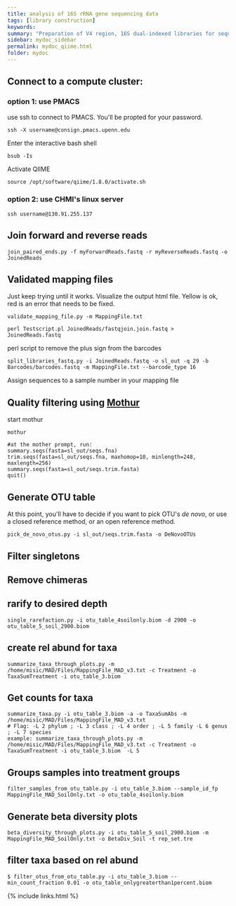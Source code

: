 ```yaml
---
title: analysis of 16S rRNA gene sequencing data
tags: [library construction]
keywords:
summary: "Preparation of V4 region, 16S dual-indexed libraries for sequencing on an Illumina platform"
sidebar: mydoc_sidebar
permalink: mydoc_qiime.html
folder: mydoc
---
```


## Connect to a compute cluster:

### option 1: use PMACS

use ssh to connect to PMACS.  You'll be propted for your password.

```
ssh -X username@consign.pmacs.upenn.edu
```

Enter the interactive bash shell

```
bsub -Is 
```

Activate QIIME

```
source /opt/software/qiime/1.8.0/activate.sh
```

### option 2: use CHMI's linux server

```
ssh username@130.91.255.137
```

## Join forward and reverse reads
```
join_paired_ends.py -f myForwardReads.fastq -r myReverseReads.fastq -o JoinedReads
```

## Validated mapping files

Just keep trying until it works. Visualize the output html file. Yellow is ok, red is an error that needs to be fixed.

```
validate_mapping_file.py -m MappingFile.txt
```

```
perl Testscript.pl JoinedReads/fastqjoin.join.fastq > JoinedReads.fastq
```


perl script to remove the plus sign from the barcodes

```
split_libraries_fastq.py -i JoinedReads.fastq -o sl_out -q 29 -b Barcodes/barcodes.fastq -m MappingFile.txt --barcode_type 16
```

Assign sequences to a sample number in your mapping file

## Quality filtering using [Mothur](https://www.mothur.org/)

start mothur

```
mothur
```



```
#at the mother prompt, run:
summary.seqs(fasta=sl_out/seqs.fna)
trim.seqs(fasta=sl_out/seqs.fna, maxhomop=10, minlength=248, maxlength=256)
summary.seqs(fasta=sl_out/seqs.trim.fasta)
quit()
```


## Generate OTU table

At this point, you'll have to decide if you want to pick OTU's *de novo*, or use a closed reference method, or an open reference method.

```
pick_de_novo_otus.py -i sl_out/seqs.trim.fasta -o DeNovoOTUs 
```


## Filter singletons

## Remove chimeras

## rarify to desired depth

```
single_rarefaction.py -i otu_table_4soilonly.biom -d 2900 -o otu_table_5_soil_2900.biom
```

## create rel abund for taxa

```
summarize_taxa_through_plots.py -m /home/misic/MAD/Files/MappingFile_MAD_v3.txt -c Treatment -o TaxaSumTreatment -i otu_table_3.biom 
```

## Get counts for taxa
```
summarize_taxa.py -i otu_table_3.biom -a -o TaxaSumAbs -m /home/misic/MAD/Files/MappingFile_MAD_v3.txt 
# Flag: -L 2 phylum ; -L 3 class ; -L 4 order ; -L 5 family -L 6 genus ; -L 7 species
example: summarize_taxa_through_plots.py -m /home/misic/MAD/Files/MappingFile_MAD_v3.txt -c Treatment -o TaxaSumTreatment -i otu_table_3.biom  -L 5
```

## Groups samples into treatment groups
```
filter_samples_from_otu_table.py -i otu_table_3.biom --sample_id_fp MappingFile_MAD_SoilOnly.txt -o otu_table_4soilonly.biom
```

## Generate beta diversity plots
```
beta_diversity_through_plots.py -i otu_table_5_soil_2900.biom -m MappingFile_MAD_SoilOnly.txt -o BetaDiv_Soil -t rep_set.tre 
```

## filter taxa based on rel abund
```
$ filter_otus_from_otu_table.py -i otu_table_3.biom --min_count_fraction 0.01 -o otu_table_onlygreaterthan1percent.biom
```

{% include links.html %}